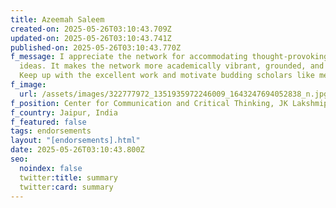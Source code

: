 ```yaml
---
title: Azeemah Saleem
created-on: 2025-05-26T03:10:43.709Z
updated-on: 2025-05-26T03:10:43.741Z
published-on: 2025-05-26T03:10:43.770Z
f_message: I appreciate the network for accommodating thought-provoking and new
  ideas. It makes the network more academically vibrant, grounded, and liberal.
  Keep up with the excellent work and motivate budding scholars like me.
f_image:
  url: /assets/images/322777972_1351935972246009_1643247694052838_n.jpg
f_position: Center for Communication and Critical Thinking, JK Lakshmipat University
f_country: Jaipur, India
f_featured: false
tags: endorsements
layout: "[endorsements].html"
date: 2025-05-26T03:10:43.800Z
seo:
  noindex: false
  twitter:title: summary
  twitter:card: summary
---
```

